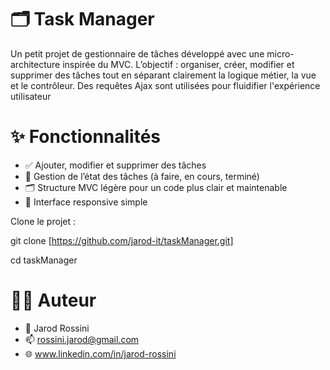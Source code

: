 # 🗂️ Task Manager

Un petit projet de gestionnaire de tâches développé avec une micro-architecture inspirée du MVC.
L’objectif : organiser, créer, modifier et supprimer des tâches tout en séparant clairement la logique métier, la vue et le contrôleur.
Des requêtes Ajax sont utilisées pour fluidifier l'expérience utilisateur

# ✨ Fonctionnalités

- ✅ Ajouter, modifier et supprimer des tâches
- 📅 Gestion de l’état des tâches (à faire, en cours, terminé)
- 🗂️ Structure MVC légère pour un code plus clair et maintenable
- 📱 Interface responsive simple

Clone le projet :

git clone [https://github.com/jarod-it/taskManager.git]

cd taskManager

# 🧑‍💻 Auteur

- 👤 Jarod Rossini
- 📫 rossini.jarod@gmail.com
- 🌐 www.linkedin.com/in/jarod-rossini
